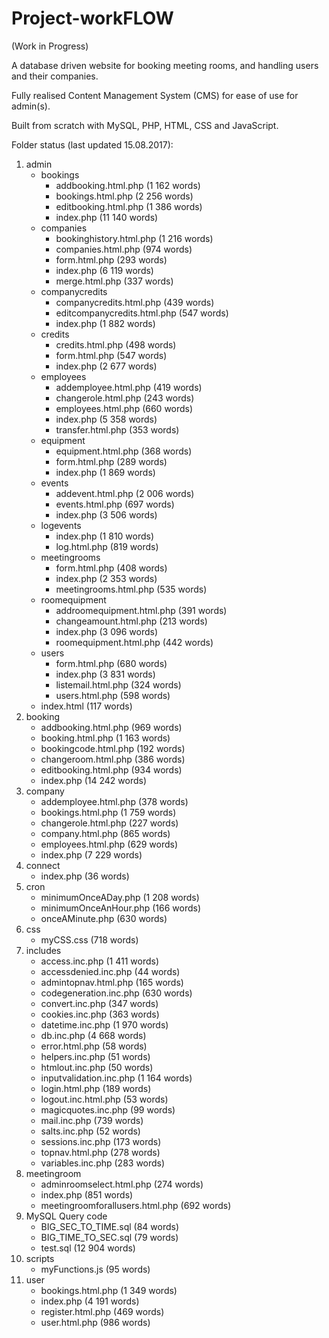 # Project-workFLOW

(Work in Progress)

A database driven website for booking meeting rooms, and handling users and their companies.

Fully realised Content Management System (CMS) for ease of use for admin(s).

Built from scratch with MySQL, PHP, HTML, CSS and JavaScript.

Folder status (last updated 15.08.2017):

1. admin
	* bookings
		* addbooking.html.php (1 162 words)
		* bookings.html.php (2 256 words)
		* editbooking.html.php (1 386 words)
		* index.php (11 140 words)
	* companies
		* bookinghistory.html.php (1 216 words)
		* companies.html.php (974 words)
		* form.html.php (293 words)
		* index.php (6 119 words)
		* merge.html.php (337 words)
	* companycredits
		* companycredits.html.php (439 words)
		* editcompanycredits.html.php (547 words)
		* index.php (1 882 words)
	* credits
		* credits.html.php (498 words)
		* form.html.php (547 words)
		* index.php (2 677 words)
	* employees
		* addemployee.html.php (419 words)
		* changerole.html.php (243 words)
		* employees.html.php (660 words)
		* index.php (5 358 words)
		* transfer.html.php (353 words)
	* equipment
		* equipment.html.php (368 words)
		* form.html.php (289 words)
		* index.php (1 869 words)
	* events
		* addevent.html.php (2 006 words)
		* events.html.php (697 words)
		* index.php (3 506 words)
	* logevents
		* index.php (1 810 words)
		* log.html.php (819 words)
	* meetingrooms
		* form.html.php (408 words)
		* index.php (2 353 words)
		* meetingrooms.html.php (535 words)
	* roomequipment
		* addroomequipment.html.php (391 words)
		* changeamount.html.php (213 words)
		* index.php (3 096 words)
		* roomequipment.html.php (442 words)
	* users
		* form.html.php (680 words)
		* index.php (3 831 words)
		* listemail.html.php (324 words)
		* users.html.php (598 words)
	* index.html (117 words)
2. booking
	* addbooking.html.php (969 words)
	* booking.html.php (1 163 words)
	* bookingcode.html.php (192 words)
	* changeroom.html.php (386 words)
	* editbooking.html.php (934 words)
	* index.php (14 242 words)
3. company
	* addemployee.html.php (378 words)
	* bookings.html.php (1 759 words)
	* changerole.html.php (227 words)
	* company.html.php (865 words)
	* employees.html.php (629 words)
	* index.php (7 229 words)
4. connect
	* index.php (36 words)
5. cron
	* minimumOnceADay.php (1 208 words)
	* minimumOnceAnHour.php (166 words)
	* onceAMinute.php (630 words)
6. css
	* myCSS.css (718 words)
7. includes
	* access.inc.php (1 411 words)
	* accessdenied.inc.php (44 words)
	* admintopnav.html.php (165 words)
	* codegeneration.inc.php (630 words)
	* convert.inc.php (347 words)
	* cookies.inc.php (363 words)
	* datetime.inc.php (1 970 words)
	* db.inc.php (4 668 words)
	* error.html.php (58 words)
	* helpers.inc.php (51 words)
	* htmlout.inc.php (50 words)
	* inputvalidation.inc.php (1 164 words)
	* login.html.php (189 words)
	* logout.inc.html.php (53 words)
	* magicquotes.inc.php (99 words)
	* mail.inc.php (739 words)
	* salts.inc.php (52 words)
	* sessions.inc.php (173 words)
	* topnav.html.php (278 words)
	* variables.inc.php (283 words)
8. meetingroom
	* adminroomselect.html.php (274 words)
	* index.php (851 words)
	* meetingroomforallusers.html.php (692 words)
9. MySQL Query code
	* BIG_SEC_TO_TIME.sql (84 words)
	* BIG_TIME_TO_SEC.sql (79 words)
	* test.sql (12 904 words)
10. scripts
	* myFunctions.js (95 words)
11. user
	* bookings.html.php (1 349 words)
	* index.php (4 191 words)
	* register.html.php (469 words)
	* user.html.php (986 words)